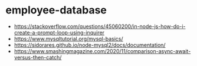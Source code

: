 # employee-database
- https://stackoverflow.com/questions/45060200/in-node-js-how-do-i-create-a-prompt-loop-using-inquirer
- https://www.mysqltutorial.org/mysql-basics/
- https://sidorares.github.io/node-mysql2/docs/documentation/
- https://www.smashingmagazine.com/2020/11/comparison-async-await-versus-then-catch/